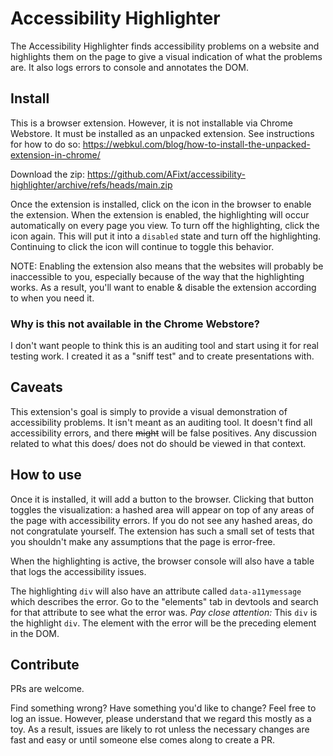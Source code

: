 # Accessibility Highlighter

The Accessibility Highlighter finds accessibility problems on a website and highlights them on the page to give a visual indication of what the problems are. It also logs errors to console and annotates the DOM.

## Install

This is a browser extension. However, it is not installable via Chrome Webstore. It must be installed as an unpacked extension. See instructions for how to do so: https://webkul.com/blog/how-to-install-the-unpacked-extension-in-chrome/

Download the zip: https://github.com/AFixt/accessibility-highlighter/archive/refs/heads/main.zip

Once the extension is installed, click on the icon in the browser to enable the extension. When the extension is enabled, the highlighting will occur automatically on every page you view. To turn off the highlighting, click the icon again. This will put it into a `disabled` state and turn off the highlighting. Continuing to click the icon will continue to toggle this behavior.

NOTE: Enabling the extension also means that the websites will probably be inaccessible to you, especially because of the way that the highlighting works.  As a result, you'll want to enable & disable the extension according to when you need it.

### Why is this not available in the Chrome Webstore?

I don't want people to think this is an auditing tool and start using it for real testing work. I created it as a "sniff test" and to create presentations with.

## Caveats

This extension's goal is simply to provide a visual demonstration of accessibility problems. It isn't meant as an auditing tool. It doesn't find all accessibility errors, and there ~~might~~ will be false positives. Any discussion related to what this does/ does not do should be viewed in that context.

## How to use

Once it is installed, it will add a button to the browser. Clicking that button toggles the visualization: a hashed area will appear on top of any areas of the page with accessibility errors. If you do not see any hashed areas, do not congratulate yourself. The extension has such a small set of tests that you shouldn't make any assumptions that the page is error-free.

When the highlighting is active, the browser console will also have a table that logs the accessibility issues.

The highlighting `div` will also have an attribute called `data-a11ymessage` which describes the error. Go to the "elements" tab in devtools and search for that attribute to see what the error was. *Pay close attention:* This `div` is the highlight `div`. The element with the error will be the preceding element in the DOM.

## Contribute

PRs are welcome.

Find something wrong? Have something you'd like to change? Feel free to log an issue. However, please understand that we regard this mostly as a toy. As a result, issues are likely to rot unless the necessary changes are fast and easy or until someone else comes along to create a PR.
